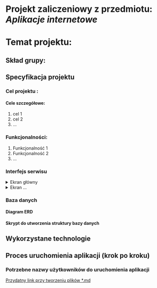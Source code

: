 # Projekt zaliczeniowy z przedmiotu: _**Aplikacje internetowe**_

# Temat projektu: 
## Skład grupy: 
## Specyfikacja projektu
### Cel projektu :
#### Cele szczegółowe:
   1. cel 1
   2. cel 2
   3. ...
### Funkcjonalności:
   1. Funkcjonalność 1
   2. Funkcjonalność 2
   3. ...
### Interfejs serwisu

   <details>
       <summary>Ekran główny </summary>
	
![alt text][logo]

           <p>Przedstawiono ...</p>
   </details>
	<details>
       <summary>Ekran ...</summary>

![alt text][logo]
           <p>Czego dotyczy?</p>
   </details>
         
### Baza danych
####	Diagram ERD
####	Skrypt do utworzenia struktury bazy danych

## Wykorzystane technologie

## Proces uruchomienia aplikacji (krok po kroku)

### Potrzebne nazwy użytkowników do uruchomienia aplikacji


[Przydatny link przy tworzeniu plików *.md ](https://github.com/adam-p/markdown-here/wiki/Markdown-Cheatsheet)

[logo]: https://gallery.dpcdn.pl/imgc/UGC/34567/g_-_960x640_-_s_x20131110194052_0.jpg "Strona główna"
